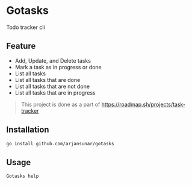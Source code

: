 # Gotasks

Todo tracker cli

## Feature

- Add, Update, and Delete tasks
- Mark a task as in progress or done
- List all tasks
- List all tasks that are done
- List all tasks that are not done
- List all tasks that are in progress

> This project is done as a part of <https://roadmap.sh/projects/task-tracker>

## Installation

```bash
go install github.com/arjansunar/gotasks
```

## Usage

```bash
Gotasks help
```

